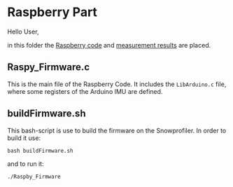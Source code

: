 # Raspberry Part

Hello User,

in this folder the  [Raspberry code](Raspy_Firmware.c) and [measurement results](Data) are placed. 

## Raspy_Firmware.c
This is the main file of the Raspberry Code. It includes the `LibArduino.c` file, where some registers of the Arduino IMU are defined.

## buildFirmware.sh
This bash-script is use to build the firmware on the Snowprofiler. In order to build it use:
```
bash buildFirmware.sh
```
and to run it:
```
./Raspby_Firmware
```


